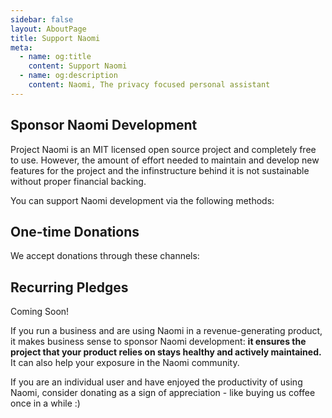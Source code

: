 ```yaml
---
sidebar: false
layout: AboutPage
title: Support Naomi
meta:
  - name: og:title
    content: Support Naomi
  - name: og:description
    content: Naomi, The privacy focused personal assistant
---
```


<h2 class="big-title" id="Sponsor-Naomi">Sponsor Naomi Development</h2>

Project Naomi is an MIT licensed open source project and completely free to use.
However, the amount of effort needed to maintain and develop new features for the project and the infinstructure behind it is not sustainable without proper financial backing.

You can support Naomi development via the following methods:

<h2 id="One-time-Donations">One-time Donations</h2>

We accept donations through these channels:

<Sponsor/>

<h2 id="Recurring-Pledges">Recurring Pledges</h2>

Coming Soon!

If you run a business and are using Naomi in a revenue-generating product, it makes business sense to sponsor Naomi development:
<b>it ensures the project that your product relies on stays healthy and actively maintained.</b> It can also help your exposure in the Naomi community.

If you are an individual user and have enjoyed the productivity of using Naomi, consider donating as a sign of appreciation - like buying us coffee once in a while :)